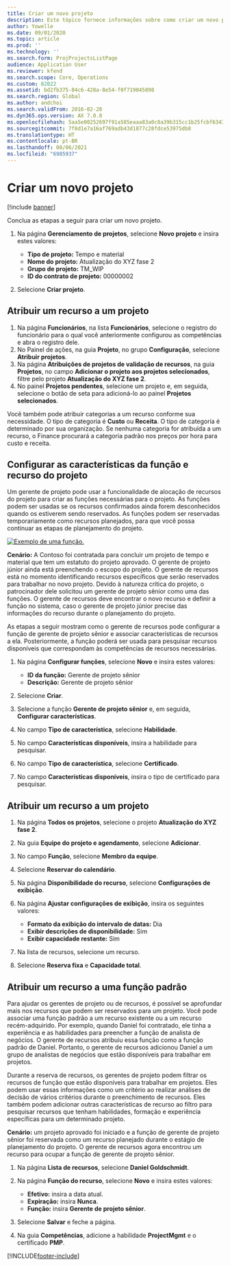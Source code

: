 ```yaml
---
title: Criar um novo projeto
description: Este tópico fornece informações sobre como criar um novo projeto.
author: Yowelle
ms.date: 09/01/2020
ms.topic: article
ms.prod: ''
ms.technology: ''
ms.search.form: ProjProjectsListPage
audience: Application User
ms.reviewer: kfend
ms.search.scope: Core, Operations
ms.custom: 82022
ms.assetid: bd2fb375-84c6-428a-8e54-f0f719045898
ms.search.region: Global
ms.author: andchoi
ms.search.validFrom: 2016-02-28
ms.dyn365.ops.version: AX 7.0.0
ms.openlocfilehash: 5aa5e00252697f91a585eaaa83a0c8a39b315cc1b25fcbf6343fdf2ce31a824e
ms.sourcegitcommit: 7f8d1e7a16af769adb43d1877c28fdce53975db8
ms.translationtype: HT
ms.contentlocale: pt-BR
ms.lasthandoff: 08/06/2021
ms.locfileid: "6985937"
---
```

# <a name="create-a-new-project"></a>Criar um novo projeto

[!include [banner](../includes/banner.md)]

Conclua as etapas a seguir para criar um novo projeto.

1. Na página **Gerenciamento de projetos**, selecione **Novo projeto** e insira estes valores:

    - **Tipo de projeto:** Tempo e material
    - **Nome do projeto:** Atualização do XYZ fase 2
    - **Grupo de projeto:** TM\_WIP
    - **ID do contrato de projeto:** 00000002

2. Selecione **Criar projeto**.

## <a name="assign-a-resource-to-a-project"></a>Atribuir um recurso a um projeto

1. Na página **Funcionários**, na lista **Funcionários**, selecione o registro do funcionário para o qual você anteriormente configurou as competências e abra o registro dele.
2. No Painel de ações, na guia **Projeto**, no grupo **Configuração**, selecione **Atribuir projetos**.
3. Na página **Atribuições de projetos de validação de recursos**, na guia **Projetos**, no campo **Adicionar o projeto aos projetos selecionados**, filtre pelo projeto **Atualização do XYZ fase 2**.
4. No painel **Projetos pendentes**, selecione um projeto e, em seguida, selecione o botão de seta para adicioná-lo ao painel **Projetos selecionados**.

Você também pode atribuir categorias a um recurso conforme sua necessidade. O tipo de categoria é **Custo** ou **Receita**. O tipo de categoria é determinado por sua organização. Se nenhuma categoria for atribuída a um recurso, o Finance procurará a categoria padrão nos preços por hora para custo e receita.

## <a name="set-up-project-resource-and-role-characteristics"></a>Configurar as características da função e recurso do projeto

Um gerente de projeto pode usar a funcionalidade de alocação de recursos do projeto para criar as funções necessárias para o projeto. As funções podem ser usadas se os recursos confirmados ainda forem desconhecidos quando os estiverem sendo reservados. As funções podem ser reservadas temporariamente como recursos planejados, para que você possa continuar as etapas de planejamento do projeto.

[![Exemplo de uma função.](./media/projectresourcing05.jpg)](./media/projectresourcing05.jpg) 

**Cenário:** A Contoso foi contratada para concluir um projeto de tempo e material que tem um estatuto do projeto aprovado. O gerente de projeto júnior ainda está preenchendo o escopo do projeto. O gerente de recursos está no momento identificando recursos específicos que serão reservados para trabalhar no novo projeto. Devido à natureza crítica do projeto, o patrocinador dele solicitou um gerente de projeto sênior como uma das funções. O gerente de recursos deve encontrar o novo recurso e definir a função no sistema, caso o gerente de projeto júnior precise das informações do recurso durante o planejamento do projeto.

As etapas a seguir mostram como o gerente de recursos pode configurar a função de gerente de projeto sênior e associar características de recursos a ela. Posteriormente, a função poderá ser usada para pesquisar recursos disponíveis que correspondam às competências de recursos necessárias.

1. Na página **Configurar funções**, selecione **Novo** e insira estes valores:

    - **ID da função:** Gerente de projeto sênior
    - **Descrição:** Gerente de projeto sênior

2. Selecione **Criar**.
3. Selecione a função **Gerente de projeto sênior** e, em seguida, **Configurar características**.
4. No campo **Tipo de característica**, selecione **Habilidade**.
5. No campo **Características disponíveis**, insira a habilidade para pesquisar.
6. No campo **Tipo de característica**, selecione **Certificado**.
7. No campo **Características disponíveis**, insira o tipo de certificado para pesquisar.

## <a name="assign-a-project-resource-to-a-project"></a>Atribuir um recurso a um projeto

1. Na página **Todos os projetos**, selecione o projeto **Atualização do XYZ fase 2**.
2. Na guia **Equipe do projeto e agendamento**, selecione **Adicionar**.
3. No campo **Função**, selecione **Membro da equipe**.
4. Selecione **Reservar do calendário**.
5. Na página **Disponibilidade do recurso**, selecione **Configurações de exibição**.
6. Na página **Ajustar configurações de exibição**, insira os seguintes valores:

    - **Formato da exibição do intervalo de datas:** Dia
    - **Exibir descrições de disponibilidade:** Sim
    - **Exibir capacidade restante:** Sim

7. Na lista de recursos, selecione um recurso.
8. Selecione **Reserva fixa** e **Capacidade total**.

## <a name="assign-a-resource-to-a-default-role"></a>Atribuir um recurso a uma função padrão

Para ajudar os gerentes de projeto ou de recursos, é possível se aprofundar mais nos recursos que podem ser reservados para um projeto. Você pode associar uma função padrão a um recurso existente ou a um recurso recém-adquirido. Por exemplo, quando Daniel foi contratado, ele tinha a experiência e as habilidades para preencher a função de analista de negócios. O gerente de recursos atribuiu essa função como a função padrão de Daniel. Portanto, o gerente de recursos adicionou Daniel a um grupo de analistas de negócios que estão disponíveis para trabalhar em projetos.

Durante a reserva de recursos, os gerentes de projeto podem filtrar os recursos de função que estão disponíveis para trabalhar em projetos. Eles podem usar essas informações como um critério ao realizar análises de decisão de vários critérios durante o preenchimento de recursos. Eles também podem adicionar outras características de recurso ao filtro para pesquisar recursos que tenham habilidades, formação e experiência específicas para um determinado projeto.

**Cenário:** um projeto aprovado foi iniciado e a função de gerente de projeto sênior foi reservada como um recurso planejado durante o estágio de planejamento do projeto. O gerente de recursos agora encontrou um recurso para ocupar a função de gerente de projeto sênior.

1. Na página **Lista de recursos**, selecione **Daniel Goldschmidt**.
2. Na página **Função do recurso**, selecione **Novo** e insira estes valores:

    - **Efetivo:** insira a data atual.
    - **Expiração:** insira **Nunca**.
    - **Função:** insira **Gerente de projeto sênior**.

3. Selecione **Salvar** e feche a página.
4. Na guia **Competências**, adicione a habilidade **ProjectMgmt** e o certificado **PMP**.


[!INCLUDE[footer-include](../includes/footer-banner.md)]
